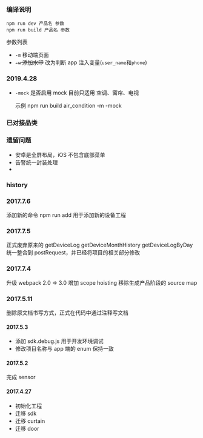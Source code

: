### 编译说明

```
npm run dev 产品名 参数
npm run build 产品名 参数
```

参数列表

- `-m` 移动端页面
- ~~`-w` 添加水印~~
  改为判断 app 注入变量(`user_name`和`phone`)

### 2019.4.28
- `-mock` 是否启用 mock 目前只适用 空调、窗帘、电视

  示例 npm run build air_condition -m -mock

### 已对接品类

### 遗留问题

- 安卓是全屏布局，iOS 不包含底部菜单
- 告警统一封装处理
-

### history

### 2017.7.6

添加新的命令 npm run add <appName> 用于添加新的设备工程

### 2017.7.5

正式废弃原来的 getDeviceLog getDeviceMonthHistory getDeviceLogByDay
统一整合到 postRequest，并已经将项目的相关部分修改

### 2017.7.4

升级 webpack 2.0 => 3.0
增加 scope hoisting
移除生成产品阶段的 source map

### 2017.5.11

删除原文档书写方式，正式在代码中通过注释写文档

#### 2017.5.3

- 添加 sdk.debug.js 用于开发环境调试
- 修改项目名称与 app 端的 enum 保持一致

#### 2017.5.2

完成 sensor

#### 2017.4.27

- 初始化工程
- 迁移 sdk
- 迁移 curtain
- 迁移 door
